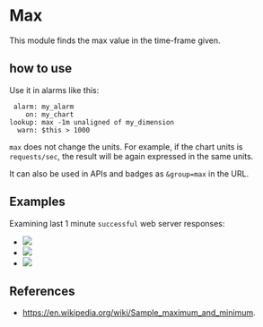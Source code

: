 <!--
title: "Max"
sidebar_label: "Max"
custom_edit_url: https://github.com/netdata/netdata/edit/master/web/api/queries/max/README.md
learn_status: "Published"
learn_topic_type: "References"
learn_rel_path: "Developers/Web/Api/Queries"
-->

# Max

This module finds the max value in the time-frame given.

## how to use

Use it in alarms like this:

```
 alarm: my_alarm
    on: my_chart
lookup: max -1m unaligned of my_dimension
  warn: $this > 1000
```

`max` does not change the units. For example, if the chart units is `requests/sec`, the result
will be again expressed in the same units. 

It can also be used in APIs and badges as `&group=max` in the URL.

## Examples

Examining last 1 minute `successful` web server responses:

-   ![](https://registry.my-netdata.io/api/v1/badge.svg?chart=web_log_nginx.response_statuses&options=unaligned&dimensions=success&group=min&after=-60&label=min)
-   ![](https://registry.my-netdata.io/api/v1/badge.svg?chart=web_log_nginx.response_statuses&options=unaligned&dimensions=success&group=average&after=-60&label=average)
-   ![](https://registry.my-netdata.io/api/v1/badge.svg?chart=web_log_nginx.response_statuses&options=unaligned&dimensions=success&group=max&after=-60&label=max&value_color=orange)

## References

-   <https://en.wikipedia.org/wiki/Sample_maximum_and_minimum>.


